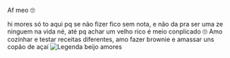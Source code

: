 Af meo 🙄

hi mores
só to aqui pq se não fizer fico sem nota, e não da pra ser uma ze ninguem na vida né, até pq achar um velho rico é meio conplicado 🙄
Amo cozinhar e testar receitas diferentes, amo fazer brownie e amassar uns copão de açaí 
![Legenda beijo amores](https://media1.tenor.com/m/8NjFaJb22REAAAAC/maria-jose-maria-cururu.gif)
